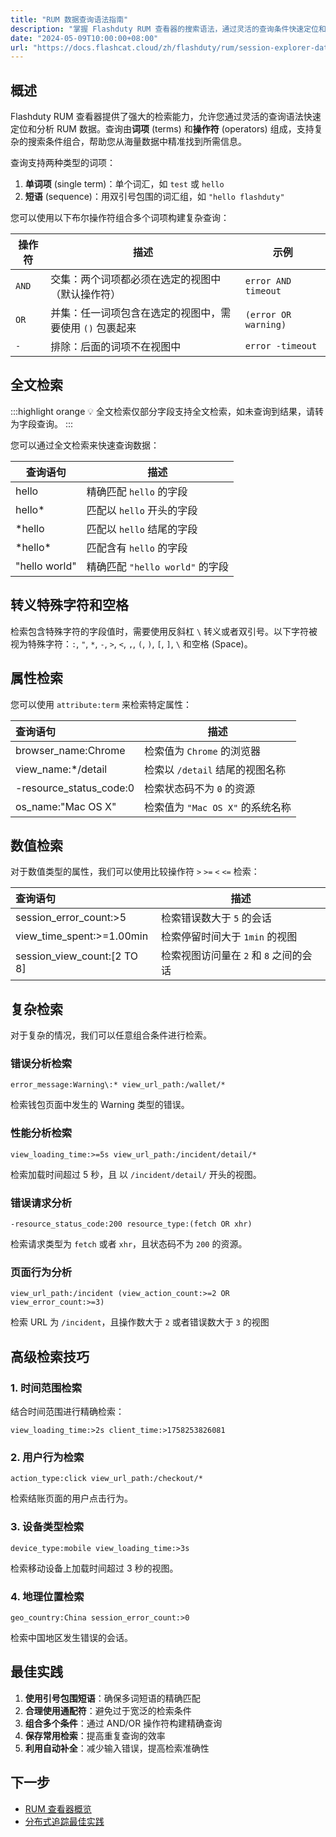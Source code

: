 ```yaml
---
title: "RUM 数据查询语法指南"
description: "掌握 Flashduty RUM 查看器的搜索语法，通过灵活的查询条件快速定位和分析用户数据。"
date: "2024-05-09T10:00:00+08:00"
url: "https://docs.flashcat.cloud/zh/flashduty/rum/session-explorer-data-query"
---
```


## 概述

Flashduty RUM 查看器提供了强大的检索能力，允许您通过灵活的查询语法快速定位和分析 RUM 数据。查询由**词项** (terms) 和**操作符** (operators) 组成，支持复杂的搜索条件组合，帮助您从海量数据中精准找到所需信息。

查询支持两种类型的词项：

1. **单词项** (single term)：单个词汇，如 `test` 或 `hello`
2. **短语** (sequence)：用双引号包围的词汇组，如 `"hello flashduty"`

您可以使用以下布尔操作符组合多个词项构建复杂查询：

| 操作符 | 描述                                                     | 示例                 |
| ------ | -------------------------------------------------------- | -------------------- |
| `AND`  | 交集：两个词项都必须在选定的视图中（默认操作符）         | `error AND timeout`  |
| `OR`   | 并集：任一词项包含在选定的视图中，需要使用 `()` 包裹起来 | `(error OR warning)` |
| `-`    | 排除：后面的词项不在视图中                               | `error -timeout`     |

## 全文检索

:::highlight orange 💡
全文检索仅部分字段支持全文检索，如未查询到结果，请转为字段查询。
:::

您可以通过全文检索来快速查询数据：

| 查询语句      | 描述                            |
| ------------- | ------------------------------- |
| hello         | 精确匹配 `hello` 的字段         |
| hello\*       | 匹配以 `hello` 开头的字段       |
| \*hello       | 匹配以 `hello` 结尾的字段       |
| \*hello\*     | 匹配含有 `hello` 的字段         |
| "hello world" | 精确匹配 `"hello world"` 的字段 |

## 转义特殊字符和空格

检索包含特殊字符的字段值时，需要使用反斜杠 `\` 转义或者双引号。以下字符被视为特殊字符：`:`, `"`, `*`, `-`, `>`, `<`, `,`, `(`, `)`, `[`, `]`, `\` 和空格 (Space)。

## 属性检索

您可以使用 `attribute:term` 来检索特定属性：

| 查询语句                | 描述                             |
| :---------------------- | -------------------------------- |
| browser_name:Chrome     | 检索值为 `Chrome` 的浏览器       |
| view_name:\*/detail     | 检索以 `/detail` 结尾的视图名称  |
| -resource_status_code:0 | 检索状态码不为 `0` 的资源        |
| os_name:"Mac OS X"      | 检索值为 `"Mac OS X"` 的系统名称 |

## 数值检索

对于数值类型的属性，我们可以使用比较操作符 `>` `>=` `<` `<=` 检索：

| 查询语句                    | 描述                                   |
| :-------------------------- | -------------------------------------- |
| session_error_count:>5      | 检索错误数大于 `5` 的会话              |
| view_time_spent:>=1.00min   | 检索停留时间大于 `1min` 的视图         |
| session_view_count:[2 TO 8] | 检索视图访问量在 `2` 和 `8` 之间的会话 |

## 复杂检索

对于复杂的情况，我们可以任意组合条件进行检索。

### 错误分析检索

```
error_message:Warning\:* view_url_path:/wallet/*
```

检索钱包页面中发生的 Warning 类型的错误。

### 性能分析检索

```
view_loading_time:>=5s view_url_path:/incident/detail/*
```

检索加载时间超过 5 秒，且 以 `/incident/detail/` 开头的视图。

### 错误请求分析

```
-resource_status_code:200 resource_type:(fetch OR xhr)
```

检索请求类型为 `fetch` 或者 `xhr`，且状态码不为 `200` 的资源。

### 页面行为分析

```
view_url_path:/incident (view_action_count:>=2 OR view_error_count:>=3)
```

检索 URL 为 `/incident`，且操作数大于 `2` 或者错误数大于 `3` 的视图

## 高级检索技巧

### 1. 时间范围检索

结合时间范围进行精确检索：

```
view_loading_time:>2s client_time:>1758253826081
```

### 2. 用户行为检索

```
action_type:click view_url_path:/checkout/*
```

检索结账页面的用户点击行为。

### 3. 设备类型检索

```
device_type:mobile view_loading_time:>3s
```

检索移动设备上加载时间超过 3 秒的视图。

### 4. 地理位置检索

```
geo_country:China session_error_count:>0
```

检索中国地区发生错误的会话。

## 最佳实践

1. **使用引号包围短语**：确保多词短语的精确匹配
2. **合理使用通配符**：避免过于宽泛的检索条件
3. **组合多个条件**：通过 AND/OR 操作符构建精确查询
4. **保存常用检索**：提高重复查询的效率
5. **利用自动补全**：减少输入错误，提高检索准确性

## 下一步

- [RUM 查看器概览](https://docs.flashcat.cloud/zh/flashduty/rum/rum-explorer)
- [分布式追踪最佳实践](https://docs.flashcat.cloud/zh/flashduty/rum/distributed-tracing)
